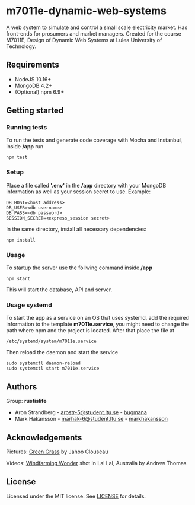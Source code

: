 # m7011e-dynamic-web-systems
A web system to simulate and control a small scale electricity market. Has front-ends for prosumers and market managers. Created for the course M7011E, Design of Dynamic Web Systems at Lulea University of Technology.

## Requirements
* NodeJS 10.16+
* MongoDB 4.2+
* (Optional) npm 6.9+

## Getting started
### Running tests
To run the tests and generate code coverage with Mocha and Instanbul, inside **/app** run
```
npm test
```

### Setup
Place a file called **'.env'** in the **/app** directory with your
MongoDB information as well as your session secret to use. Example:
```
DB_HOST=<host address>
DB_USER=<db username>
DB_PASS=<db password>
SESSION_SECRET=<express_session secret>
```
In the same directory, install all necessary dependencies:
```
npm install
```
### Usage
To startup the server use the follwing command inside **/app**
```
npm start
```
This will start the database, API and server.


### Usage systemd
To start the app as a service on an OS that uses systemd, add the required information to the template **m7011e.service**, you might need to change the path where npm and the project is located. After that place the file at
```
/etc/systemd/system/m7011e.service
```
Then reload the daemon and start the service
```
sudo systemctl daemon-reload
sudo systemctl start m7011e.service
```

## Authors
Group: **rustislife**
* Aron Strandberg - arostr-5@student.ltu.se - [bugmana](https://github.com/dynematic)
* Mark Hakansson - marhak-6@student.ltu.se - [markhakansson](https://github.com/markhakansson)

## Acknowledgements
Pictures:
[Green Grass](https://www.pexels.com/photo/agriculture-countryside-crop-cropland-388415/) by Jahoo Clouseau

Videos:
[Windfarming Wonder](https://www.pexels.com/video/wind-turbines-on-a-foggy-day-3222552/) shot in Lal Lal, Australia by Andrew Thomas 
## License
Licensed under the MIT license. See [LICENSE](LICENSE) for details.
